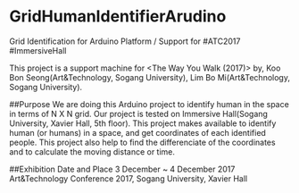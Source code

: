 # GridHumanIdentifierArudino
Grid Identification for Arduino Platform / Support for #ATC2017 #ImmersiveHall

This project is a support machine for <The Way You Walk (2017)> by, Koo Bon Seong(Art&Technology, Sogang University), Lim Bo Mi(Art&Technology, Sogang University).

##Purpose
We are doing this Arduino project to identify human in the space in terms of N X N grid.
Our project is tested on Immersive Hall(Sogang University, Xavier Hall, 5th floor).
This project makes available to identify human (or humans) in a space, and get coordinates of each identified people.
This project also help to find the differenciate of the coordinates and to calculate the moving distance or time.

##Exhibition Date and Place
3 December ~ 4 December 2017
Art&Technology Conference 2017, Sogang University, Xavier Hall